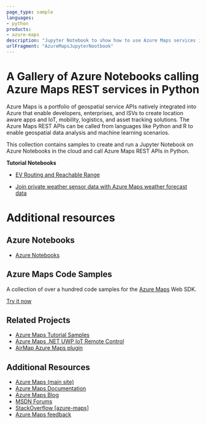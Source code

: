 ```yaml
---
page_type: sample
languages:
- python
products:
- azure-maps
description: "Jupyter Notebook to show how to use Azure Maps services in Python "
urlFragment: "AzureMapsJupyterNootbook"
---
```


# A Gallery of Azure Notebooks calling Azure Maps REST services in Python

Azure Maps is a portfolio of geospatial service APIs natively integrated into Azure that enable developers, enterprises, and ISVs to create location aware apps and IoT, mobility, logistics, and asset tracking solutions. The Azure Maps REST APIs can be called from languages like Python and R to enable geospatial data analysis and machine learning scenarios.

This collection contains samples to create and run a Jupyter Notebook on Azure Notebooks in the cloud and call Azure Maps REST APIs in Python.

**Tutorial Notebooks**

 - [EV Routing and Reachable Range](https://github.com/Azure-Samples/Azure-Maps-Jupyter-Notebook/tree/master/AzureMapsJupyterSamples/Tutorials/EV%20Routing%20and%20Reachable%20Range)

 - [Join private weather sensor data with Azure Maps weather forecast data](https://github.com/Azure-Samples/Azure-Maps-Jupyter-Notebook/tree/master/AzureMapsJupyterSamples/Tutorials/Analyze%20Weather%20Data)

# Additional resources

## Azure Notebooks

* [Azure Notebooks](https://github.com/Microsoft/AzureNotebooks)


## Azure Maps Code Samples

A collection of over a hundred code samples for the [Azure Maps](https://azure.com/maps) Web SDK.

[Try it now](https://azuremapscodesamples.azurewebsites.net/)

## Related Projects

* [Azure Maps Tutorial Samples](https://github.com/Azure-Samples/azure-maps-samples/tree/master/src)
* [Azure Maps .NET UWP IoT Remote Control](https://github.com/Azure-Samples/azure-maps-dotnet-webgl-uwp-iot-remote-control)
* [AirMap Azure Maps plugin](https://github.com/airmap/js-azure-maps-plugin)

## Additional Resources

* [Azure Maps (main site)](https://azure.com/maps)
* [Azure Maps Documentation](https://docs.microsoft.com/azure/azure-maps/index)
* [Azure Maps Blog](https://azure.microsoft.com/blog/topics/azure-maps/)
* [MSDN Forums](https://social.msdn.microsoft.com/Forums/en-US/home?forum=azurelbs)
* [StackOverflow [azure-maps]](https://stackoverflow.com/questions/tagged/azure-maps)
* [Azure Maps feedback](https://feedback.azure.com/forums/909172-azure-maps)


